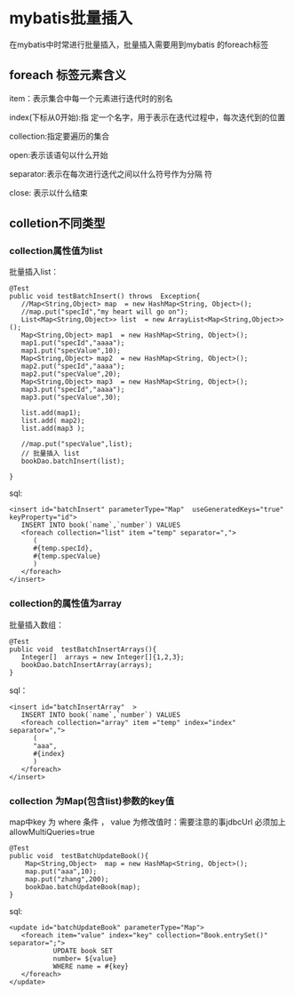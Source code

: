 # mybatis批量插入 

  在mybatis中时常进行批量插入，批量插入需要用到mybatis 的foreach标签

## foreach 标签元素含义

item：表示集合中每一个元素进行迭代时的别名

index(下标从0开始):指 定一个名字，用于表示在迭代过程中，每次迭代到的位置

collection:指定要遍历的集合

open:表示该语句以什么开始

separator:表示在每次进行迭代之间以什么符号作为分隔 符

close: 表示以什么结束

## colletion不同类型
### collection属性值为list

批量插入list：

```
@Test
public void testBatchInsert() throws  Exception{
   //Map<String,Object> map  = new HashMap<String, Object>();
   //map.put("specId","my heart will go on");
   List<Map<String,Object>> list  = new ArrayList<Map<String,Object>>();
   Map<String,Object> map1  = new HashMap<String, Object>();
   map1.put("specId","aaaa");
   map1.put("specValue",10);
   Map<String,Object> map2  = new HashMap<String, Object>();
   map2.put("specId","aaaa");
   map2.put("specValue",20);
   Map<String,Object> map3  = new HashMap<String, Object>();
   map3.put("specId","aaaa");
   map3.put("specValue",30);

   list.add(map1);
   list.add( map2);
   list.add(map3 );

   //map.put("specValue",list);
   // 批量插入 list
   bookDao.batchInsert(list);
   
}
```

sql:

```
<insert id="batchInsert" parameterType="Map"  useGeneratedKeys="true" keyProperty="id">
   INSERT INTO book(`name`,`number`) VALUES
   <foreach collection="list" item ="temp" separator=",">
      (
      #{temp.specId},
      #{temp.specValue}
      )
   </foreach>
</insert>
```

### collection的属性值为array

批量插入数组：

```
@Test
public void  testBatchInsertArrays(){
   Integer[]  arrays = new Integer[]{1,2,3};
   bookDao.batchInsertArray(arrays);
}
```

sql：

```
<insert id="batchInsertArray"  >
   INSERT INTO book(`name`,`number`) VALUES
   <foreach collection="array" item ="temp" index="index" separator=",">
      (
      "aaa",
      #{index} 
      )
   </foreach>
</insert>
```

### collection 为Map(包含list)参数的key值

map中key 为 where 条件 ， value 为修改值时：<red>需要注意的事jdbcUrl 必须加上allowMultiQueries=true</red>

```
@Test
public void  testBatchUpdateBook(){
    Map<String,Object>  map = new HashMap<String, Object>();
    map.put("aaa",10);
    map.put("zhang",200);
    bookDao.batchUpdateBook(map);
}
```

sql:

```
<update id="batchUpdateBook" parameterType="Map">
   <foreach item="value" index="key" collection="Book.entrySet()" separator=";">
           UPDATE book SET
           number= ${value}
           WHERE name = #{key}
   </foreach>
</update>
```







